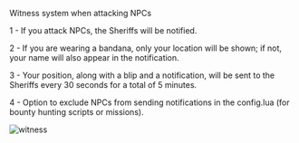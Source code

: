 Witness system when attacking NPCs

1 - If you attack NPCs, the Sheriffs will be notified.

2 - If you are wearing a bandana, only your location will be shown; if not, your name will also appear in the notification.

3 - Your position, along with a blip and a notification, will be sent to the Sheriffs every 30 seconds for a total of 5 minutes.

4 - Option to exclude NPCs from sending notifications in the config.lua (for bounty hunting scripts or missions).

![witness](https://github.com/user-attachments/assets/8a596325-feb5-438b-945c-c3a158c7b1ce)
